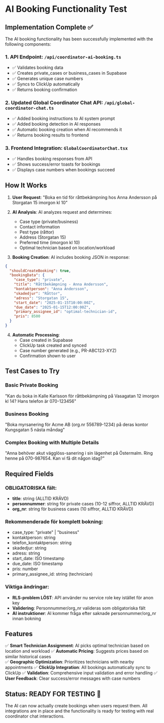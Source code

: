 # AI Booking Functionality Test

## Implementation Complete ✅

The AI booking functionality has been successfully implemented with the following components:

### 1. API Endpoint: `/api/coordinator-ai-booking.ts`
- ✅ Validates booking data
- ✅ Creates private_cases or business_cases in Supabase
- ✅ Generates unique case numbers
- ✅ Syncs to ClickUp automatically
- ✅ Returns booking confirmation

### 2. Updated Global Coordinator Chat API: `/api/global-coordinator-chat.ts`
- ✅ Added booking instructions to AI system prompt
- ✅ Added booking detection in AI responses
- ✅ Automatic booking creation when AI recommends it
- ✅ Returns booking results to frontend

### 3. Frontend Integration: `GlobalCoordinatorChat.tsx`
- ✅ Handles booking responses from API
- ✅ Shows success/error toasts for bookings
- ✅ Displays case numbers when bookings succeed

## How It Works

1. **User Request**: "Boka en tid för råttbekämpning hos Anna Andersson på Storgatan 15 imorgon kl 10"

2. **AI Analysis**: AI analyzes request and determines:
   - Case type (private/business)
   - Contact information
   - Pest type (råttor)
   - Address (Storgatan 15)
   - Preferred time (imorgon kl 10)
   - Optimal technician based on location/workload

3. **Booking Creation**: AI includes booking JSON in response:
```json
{
  "shouldCreateBooking": true,
  "bookingData": {
    "case_type": "private",
    "title": "Råttbekämpning - Anna Andersson",
    "kontaktperson": "Anna Andersson",
    "skadedjur": "Råttor",
    "adress": "Storgatan 15",
    "start_date": "2025-01-15T10:00:00Z",
    "due_date": "2025-01-15T12:00:00Z",
    "primary_assignee_id": "optimal-technician-id",
    "pris": 8500
  }
}
```

4. **Automatic Processing**: 
   - Case created in Supabase
   - ClickUp task created and synced
   - Case number generated (e.g., PR-ABC123-XYZ)
   - Confirmation shown to user

## Test Cases to Try

### Basic Private Booking
"Kan du boka in Kalle Karlsson för råttbekämpning på Vasagatan 12 imorgon kl 14? Hans telefon är 070-123456"

### Business Booking
"Boka myrsanering för Acme AB (org.nr 556789-1234) på deras kontor Kungsgatan 5 nästa måndag"

### Complex Booking with Multiple Details
"Anna behöver akut vägglöss-sanering i sin lägenhet på Östermalm. Ring henne på 070-987654. Kan vi få dit någon idag?"

## Required Fields

### OBLIGATORISKA fält:
- **title**: string (ALLTID KRÄVD)
- **personnummer**: string för private cases (10-12 siffror, ALLTID KRÄVD)
- **org_nr**: string för business cases (10 siffror, ALLTID KRÄVD)

### Rekommenderade för komplett bokning:
- case_type: "private" | "business" 
- kontaktperson: string
- telefon_kontaktperson: string
- skadedjur: string
- adress: string
- start_date: ISO timestamp
- due_date: ISO timestamp
- pris: number
- primary_assignee_id: string (technician)

### Viktiga ändringar:
- **RLS-problem LÖST**: API använder nu service role key istället för anon key
- **Validering**: Personnummer/org_nr valideras som obligatoriska fält
- **AI instruktioner**: AI kommer fråga efter saknade personnummer/org_nr innan bokning

## Features

✅ **Smart Technician Assignment**: AI picks optimal technician based on location and workload
✅ **Automatic Pricing**: Suggests prices based on similar historical cases  
✅ **Geographic Optimization**: Prioritizes technicians with nearby appointments
✅ **ClickUp Integration**: All bookings automatically sync to ClickUp
✅ **Validation**: Comprehensive input validation and error handling
✅ **User Feedback**: Clear success/error messages with case numbers

## Status: READY FOR TESTING 🚀

The AI can now actually create bookings when users request them. All integrations are in place and the functionality is ready for testing with real coordinator chat interactions.